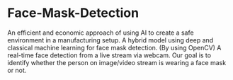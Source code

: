 # Face-Mask-Detection
An efficient and economic approach of using AI to create a safe environment
in a manufacturing setup. 
A hybrid model using deep and classical machine learning for face
mask detection. 
(By using OpenCV) A real-time face detection from a live stream via
webcam. 
Our goal is to identify whether the person on image/video stream is wearing a face
mask or not.
